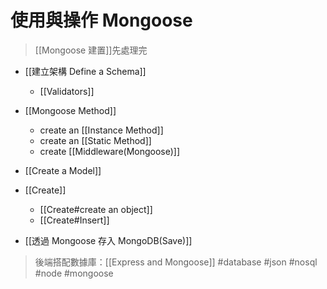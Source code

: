 # 使用與操作 Mongoose
> [[Mongoose 建置]]先處理完

- [[建立架構 Define a Schema]]
	- [[Validators]]


- [[Mongoose Method]]
	- create an [[Instance Method]]
	- create an [[Static Method]]
	- create [[Middleware(Mongoose)]]

- [[Create a Model]]

- [[Create]]
	- [[Create#create an object]]
	- [[Create#Insert]]

- [[透過 Mongoose 存入 MongoDB(Save)]]

> 後端搭配數據庫：[[Express and Mongoose]]
#database #json #nosql #node #mongoose